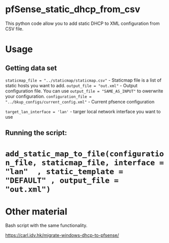 # pfSense_static_dhcp_from_csv
This python code allow you to add static DHCP to XML configuration from CSV file.

# Usage

## Getting data set

`staticmap_file = "../staticmap/staticmap.csv"` - Staticmap file is a list of static hosts you want to add.
`output_file = "out.xml"` - Output configuration file. You can use `output_file = "SAME_AS_INPUT"` to owerwrite your configuration.
`configuration_file = "../bkup_configs/current_config.xml"` - Current pfsence configuration

`target_lan_interface = 'lan'` - targer local network interface you want to use

## Running the script:
`add_static_map_to_file(configuration_file, staticmap_file, interface = "lan"  , static_template = "DEFAULT" , output_file = "out.xml")`
=======


# Other material

Bash script with the same functionality.

https://carl.idv.hk/migrate-windows-dhcp-to-pfsense/
